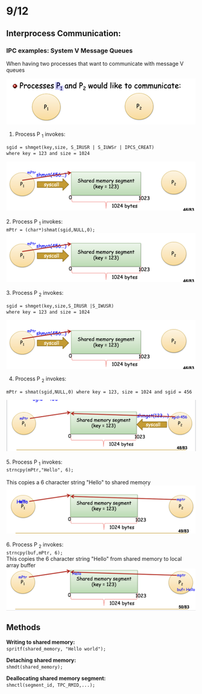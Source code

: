 # 9/12
## Interprocess Communication: 
### IPC examples: System V Message Queues

When having two processes that want to communicate with message V queues

![alt text](images/image-1.png)
1. Process P <sub>1</sub> invokes: <br>
```
sgid = shmget(key,size, S_IRUSR | S_IUWSr | IPCS_CREAT) 
where key = 123 and size = 1024
```
![alt text](images/image-3.png)<br><br>
2. Process P <sub>1</sub>  invokes: <br>
`mPtr = (char*)shmat(sgid,NULL,0);`
![alt text](images/image-3.png)<br>
<br>
3. Process P <sub>2</sub>  invokes: <br>
```
sgid = shmget(key,size,S_IRUSR |S_IWUSR) 
where key = 123 and size = 1024 
```
![alt text](images/image-3.png)<br>

4. Process P <sub>2</sub>  invokes: <br>
```
mPtr = shmat(sgid,NULL,0) where key = 123, size = 1024 and sgid = 456
```

![alt text](images/image-4.png)<br><br>
5. Process P <sub>1</sub>  invokes: <br>
`strncpy(mPtr,"Hello", 6);`<br><br>
This copies a 6 character string "Hello" to shared memory 
![alt text](images/image-5.png)<br><br>
6. Process P <sub>2</sub>  invokes: <br> 
`strncpy(buf,mPtr, 6);`<br> 
This copies the 6 character string "Hello" from shared 
memory to local array buffer
![alt text](images/image-6.png)<br>
## Methods

**Writing to shared memory:**<br>
`spritf(shared_memory, "Hello world");`

**Detaching shared memory:**<br>
`shmdt(shared_memory);`

**Deallocating shared memory segment:**<br>
`shmctl(segment_id, TPC_RMID,...);`






